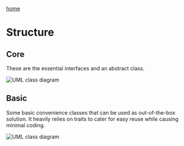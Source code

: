 [home](../README.md)

# Structure

## Core

These are the essential interfaces and an abstract class.

![UML class diagram](http://plantuml.com/plantuml/png/ZLHVQzim47_Ffp3inQMa7y24qB6qBEnX8ylOIobSh8id9alPwPmi57_tIMuLE-8OrOj1lp_tvtI-zmp4NMjc1wX_GuF5Kx5OQCj85inoMRpCYd26YptKMAmP2TZHnwOXR81nrb-aN_009wkVjYTj6DMR5dQU2MekBfADS_m6nlEI67tn0Gu7SowhbMj1suSZMhwfYgFJIcGJrexKzXTmMGtaRt0s3jHKqsS5h83X4n1ff4aEjmqcSHdKKpFPPKmmGnuiQpv_rfuTdKLihJ1yznf9X3UuHq9ROvRUEcOcM_IvqPyE67RcoWB3fV5brUg_63kqSyw8whpu7FhkEgfHlMOodQDdO5ttnMsSY_K1xXWVoRLbTTMLcqemkgfrCmmMrK3pvKN0XD3AIOzurhVqOgFBbk28v6Dh5fCHBaNBHsTKP8ebTdOVuBBoJDesmJgnnzW38I2l5374K6SA8ZNWguqEAs3SwXRNIIYQ_TJsV_cU0bnMG0Hn08ayHetuZqCCDt0c8V9t-NntTxtCaIMCD18bvdG5d-VpR9c4U7E1DBRklHx2QavVZSmOLodWylQboOiCoIJVhpGB6St_k2CjxKC_kqUhkjRy0m00)

## Basic

Some basic convenience classes that can be used as out-of-the-box solution. It heavily relies on traits to cater for easy reuse while causing minimal coding.

![UML class diagram](http://plantuml.com/plantuml/png/ZLVRZjCm47tlLmJrfQLRtWcX4YnRg10NBLrMOY_8ZQUjHM87szbILVrtR3SNnqwQpLliCpF7PovnNc1O4mg1v8Z888f6oujWYF5gzVhrU3ORR0c60D9CxeCKqXLmCSXG_0Tj8FWC6TfHSh_SaKG23Ww3G3s4Ik1h54FmWQM8qAideDBPkQAIoFq2gnso9i3TxRyvacYLWBkkNVsG751gTj1AADQn3DvjDXmsIC8rOt9mx69u_nu94XSyumG9KLlUvAGyWNwckNeFzUAY35_l_VuTCwf2vx4SDJ7Z2dGG4aaI7uD9hFWgPeXYbex6eO1atOBAwPebU1GgjuHknk5SlLKIw6S2IfL4ZCAK_0Cy3bUC9VMcCHuNrcRvQ9roaQQv4VGdIdAmZZc98efIcCrENeE3ueePJVR72Z8abCYIrqLGXdzY13-Jsux8RHHzDN4gI9EIn_W7IRC4h0goSmD5-OIjTMGW6Ted32c4jlr-UgbtESICOy3VQFX1vMP9Kl3JF6casNQaL70ZgoNFKrqCamt8XSvF9s6DABnhM1jh3RckY2jKEtLVHQjj6YhgPH4Ypj6-uz1cppc6YeKauoh-agCdDGzq4YChKpEFnfMfZXi1ufPGV9CLi-RGNp-sbtTPbkmlKPA8sotGBo2t37kUXaYZHg75nwdLGparZi5mfnn5KI7qSf-P0hN5jsnjAX_hJ1YqM8XBHjTaatEjXiUgQlCXrBcuDAxU-aaAGnFbJNqetWYcREuUthJMnGbGLf0rAXlJe2Y_M75YT26Md3mHb7YifyJlC8jKipqSt7Dht-Qb3w4S4fbBc7EMBiH96bzEAuNFP54FMkv4AQq-4Q7AUbzAnt8UAptDLYjJZfTR97LHswcVArQC4n1dQW0NVLiMGDN7vKWi2g3Dj2xhPlbOzTvjBLMGNunwWVMQQzLMSsq9w1zjThPwktDu-bfwestE-5UswnnwjcdjsvlQ_eWEFVbS1NIMUuP2TGyvEMlUHWp25ITuVFMgUVSumSgBZzbl-KJQern3lDbXKFPdiqQvPspG31wdqrRw1jasUQVJbvq6VVFnd6tNT3fdqpav-epwchZ3l4fMuwislLENPSN-OTggs1afQyCUvPwdRkskGyppGjVcNRhsYDvqqADnHuDOJfg_0tMFs12d0-m-iM1k2zYDOcVFJtRpFy5Ms6zIvxPjWTlRrR-bUIOkSVzwx9au_qJ_0G00)
